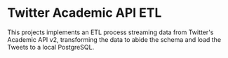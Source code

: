 # Twitter Academic API ETL

This projects implements an ETL process streaming data from Twitter's Academic API v2,
transforming the data to abide the schema and load the Tweets to a local PostgreSQL.

